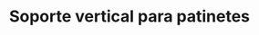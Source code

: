 ---
title: Soporte vertical para patinetes
url-img: ../img/posts/2023-12-10-soporte-vertical-patinete/
head: poster.jpg
tags:  [idea, project]
process: [ ] 
---